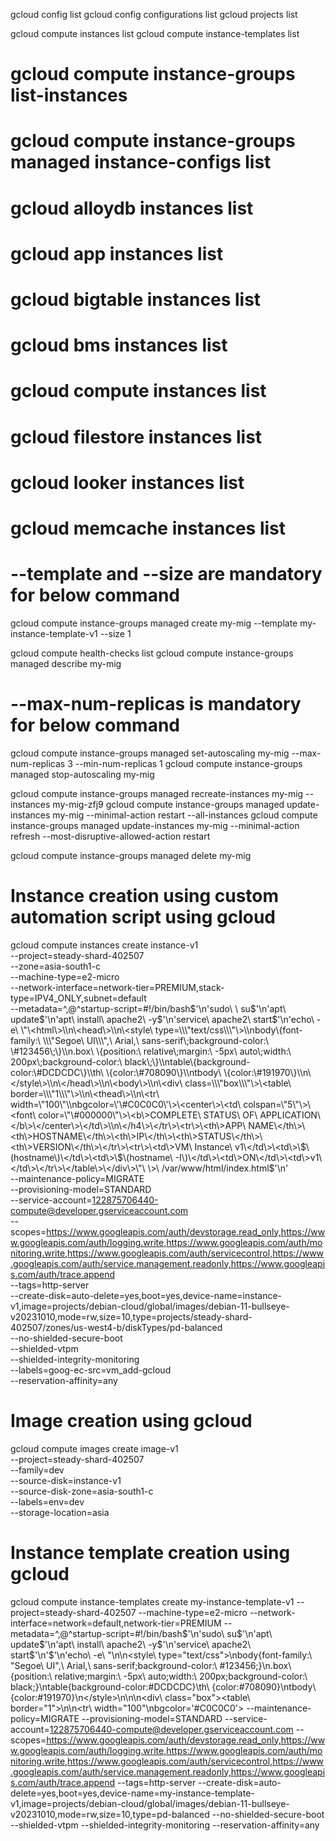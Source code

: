 gcloud config list
gcloud config configurations list
gcloud projects list

gcloud compute instances list
gcloud compute instance-templates list
# gcloud compute instance-groups list-instances
# gcloud compute instance-groups managed instance-configs list
# gcloud alloydb instances list
# gcloud app instances list
# gcloud bigtable instances list
# gcloud bms instances list
# gcloud compute instances list
# gcloud filestore instances list
# gcloud looker instances list
# gcloud memcache instances list

# --template and --size are mandatory for below command
gcloud compute instance-groups managed create my-mig --template my-instance-template-v1 --size 1

gcloud compute health-checks list
gcloud compute instance-groups managed describe my-mig

# --max-num-replicas is mandatory for below command
gcloud compute instance-groups managed set-autoscaling my-mig --max-num-replicas 3 --min-num-replicas 1
gcloud compute instance-groups managed stop-autoscaling my-mig

gcloud compute instance-groups managed recreate-instances my-mig --instances my-mig-zfj9
gcloud compute instance-groups managed update-instances my-mig --minimal-action restart --all-instances
gcloud compute instance-groups managed update-instances my-mig --minimal-action refresh --most-disruptive-allowed-action restart

gcloud compute instance-groups managed delete my-mig

# Instance creation using custom automation script using gcloud
gcloud compute instances create instance-v1 \
    --project=steady-shard-402507 \
    --zone=asia-south1-c \
    --machine-type=e2-micro \
    --network-interface=network-tier=PREMIUM,stack-type=IPV4_ONLY,subnet=default \
    --metadata=^,@^startup-script=\#\!/bin/bash$'\n'sudo\ \
su$'\n'apt\ update$'\n'apt\ install\ apache2\ -y$'\n'service\ apache2\ start$'\n'echo\ -e\ \"\<html\>\\n\<head\>\\n\<style\ type=\\\"text/css\\\"\>\\nbody\{font-family:\ \\\"Segoe\ UI\\\",\ Arial,\ sans-serif\;background-color:\ \#123456\;\}\\n.box\ \{position:\ relative\;margin:\ -5px\ auto\;width:\ 200px\;background-color:\ black\;\}\\ntable\{background-color:\#DCDCDC\}\\th\ \{color:\#708090\}\\ntbody\ \{color:\#191970\}\\n\</style\>\\n\</head\>\\n\<body\>\\n\<div\ class=\\\"box\\\"\>\<table\ border=\\\"1\\\"\>\\n\<thead\>\\n\<tr\ width=\"100\"\\nbgcolor=\'\#C0C0C0\'\>\<center\>\<td\ colspan=\"5\"\>\<font\ color=\"\#000000\"\>\<b\>COMPLETE\ STATUS\ OF\ APPLICATION\</b\>\</center\>\</td\>\\n\</h4\>\</tr\>\<tr\>\<th\>APP\ NAME\</th\>\<th\>HOSTNAME\</th\>\<th\>IP\</th\>\<th\>STATUS\</th\>\<th\>VERSION\</th\>\</tr\>\<tr\>\<td\>VM\ Instance\ v1\</td\>\<td\>\$\(hostname\)\</td\>\<td\>\$\(hostname\ -I\)\</td\>\<td\>ON\</td\>\<td\>v1\</td\>\</tr\>\</table\>\</div\>\"\ \>\ /var/www/html/index.html$'\n' \
    --maintenance-policy=MIGRATE \
    --provisioning-model=STANDARD \
    --service-account=122875706440-compute@developer.gserviceaccount.com \
    --scopes=https://www.googleapis.com/auth/devstorage.read_only,https://www.googleapis.com/auth/logging.write,https://www.googleapis.com/auth/monitoring.write,https://www.googleapis.com/auth/servicecontrol,https://www.googleapis.com/auth/service.management.readonly,https://www.googleapis.com/auth/trace.append \
    --tags=http-server \
	--create-disk=auto-delete=yes,boot=yes,device-name=instance-v1,image=projects/debian-cloud/global/images/debian-11-bullseye-v20231010,mode=rw,size=10,type=projects/steady-shard-402507/zones/us-west4-b/diskTypes/pd-balanced \
    --no-shielded-secure-boot \
    --shielded-vtpm \
    --shielded-integrity-monitoring \
    --labels=goog-ec-src=vm_add-gcloud \
    --reservation-affinity=any

# Image creation using gcloud
gcloud compute images create image-v1 \
    --project=steady-shard-402507 \
    --family=dev \
    --source-disk=instance-v1 \
    --source-disk-zone=asia-south1-c \
    --labels=env=dev \
    --storage-location=asia

# Instance template creation using gcloud
gcloud compute instance-templates create my-instance-template-v1 --project=steady-shard-402507 --machine-type=e2-micro --network-interface=network=default,network-tier=PREMIUM --metadata=^,@^startup-script=\#\!/bin/bash$'\n'sudo\ su$'\n'apt\ update$'\n'apt\ install\ apache2\ -y$'\n'service\ apache2\ start$'\n'$'\n'echo\ -e\ \"\\n\\n\<style\ type=\"text/css\"\>\\nbody\{font-family:\ \"Segoe\ UI\",\ Arial,\ sans-serif\;background-color:\ \#123456\;\}\\n.box\ \{position:\ relative\;margin:\ -5px\ auto\;width:\ 200px\;background-color:\ black\;\}\\ntable\{background-color:\#DCDCDC\}\\th\ \{color:\#708090\}\\ntbody\ \{color:\#191970\}\\n\</style\>\\n\\n\\n\<div\ class=\"box\"\>\<table\ border=\"1\"\>\\n\\n\<tr\ width=\"100\"\\nbgcolor=\'\#C0C0C0\'\> --maintenance-policy=MIGRATE --provisioning-model=STANDARD --service-account=122875706440-compute@developer.gserviceaccount.com --scopes=https://www.googleapis.com/auth/devstorage.read_only,https://www.googleapis.com/auth/logging.write,https://www.googleapis.com/auth/monitoring.write,https://www.googleapis.com/auth/servicecontrol,https://www.googleapis.com/auth/service.management.readonly,https://www.googleapis.com/auth/trace.append --tags=http-server --create-disk=auto-delete=yes,boot=yes,device-name=my-instance-template-v1,image=projects/debian-cloud/global/images/debian-11-bullseye-v20231010,mode=rw,size=10,type=pd-balanced --no-shielded-secure-boot --shielded-vtpm --shielded-integrity-monitoring --reservation-affinity=any

